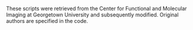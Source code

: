 These scripts were retrieved from the Center for Functional and Molecular Imaging at Georgetown University and subsequently modified. Original authors are specified in the code.
